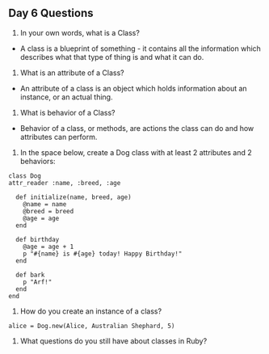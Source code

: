 ## Day 6 Questions

1. In your own words, what is a Class?
- A class is a blueprint of something - it contains all the information which describes what that type of thing is and what it can do.

1. What is an attribute of a Class?
- An attribute of a class is an object which holds information about an instance, or an actual thing.

1. What is behavior of a Class?
- Behavior of a class, or methods, are actions the class can do and how attributes can perform.

1. In the space below, create a Dog class with at least 2 attributes and 2 behaviors:
```
class Dog
attr_reader :name, :breed, :age

  def initialize(name, breed, age)
    @name = name
    @breed = breed
    @age = age
  end

  def birthday
    @age = age + 1
    p "#{name} is #{age} today! Happy Birthday!"
  end

  def bark
    p "Arf!"
  end
end
```

1. How do you create an instance of a class?
```
alice = Dog.new(Alice, Australian Shephard, 5)
```

1. What questions do you still have about classes in Ruby?
